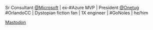Sr Consultant [@Microsoft](https://www.microsoft.com/en-us/msservices/consulting) | ex-#Azure MVP | President [@Onetug](https://meetup.com/onetug) #OrlandoCC | Dystopian fiction fan | 1X engineer | #GoNoles | he/him


<a rel="me" href="https://mstdn.social/@santoshhari">Mastodon</a>
